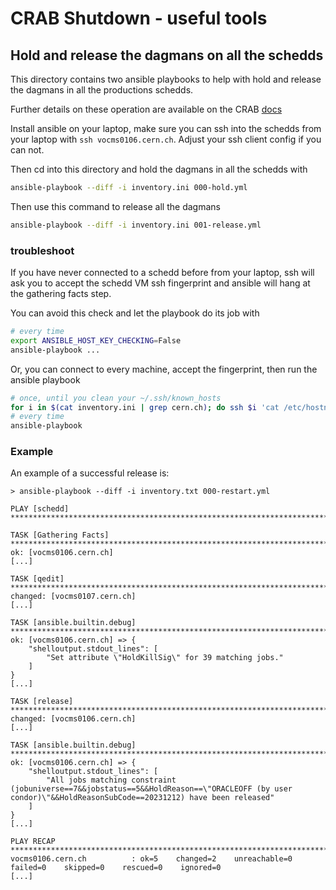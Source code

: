 # CRAB Shutdown - useful tools

## Hold and release the dagmans on all the schedds

This directory contains two ansible playbooks to help with hold and release
the dagmans in all the productions schedds.

Further details on these operation are available on the CRAB 
[docs](https://cmscrab.docs.cern.ch/technical/crab-shutdown.html)

Install ansible on your laptop, make sure you can ssh into the schedds 
from your laptop with `ssh vocms0106.cern.ch`. Adjust your ssh client config
if you can not.

Then cd into this directory and hold the
dagmans in all the schedds with

```bash
ansible-playbook --diff -i inventory.ini 000-hold.yml
```


Then use this command to release all the dagmans

```bash
ansible-playbook --diff -i inventory.ini 001-release.yml
```

### troubleshoot

If you have never connected to a schedd before from your laptop, ssh will ask
you to accept the schedd VM ssh fingerprint and ansible will hang at the
gathering facts step.

You can avoid this check and let the playbook do its job with

```bash
# every time
export ANSIBLE_HOST_KEY_CHECKING=False
ansible-playbook ...
```

Or, you can connect to every machine, accept the fingerprint, then run the
ansible playbook

```bash
# once, until you clean your ~/.ssh/known_hosts
for i in $(cat inventory.ini | grep cern.ch); do ssh $i 'cat /etc/hostname'; done
# every time
ansible-playbook
```


### Example

An example of a successful release is:

```plaintext
> ansible-playbook --diff -i inventory.txt 000-restart.yml

PLAY [schedd] **********************************************************************************************************************************************************************************************************************************************

TASK [Gathering Facts] *************************************************************************************************************************************************************************************************************************************
ok: [vocms0106.cern.ch]
[...]

TASK [qedit] ***********************************************************************************************************************************************************************************************************************************************
changed: [vocms0107.cern.ch]
[...]

TASK [ansible.builtin.debug] *******************************************************************************************************************************************************************************************************************************
ok: [vocms0106.cern.ch] => {
    "shelloutput.stdout_lines": [
        "Set attribute \"HoldKillSig\" for 39 matching jobs."
    ]
}
[...]

TASK [release] *********************************************************************************************************************************************************************************************************************************************
changed: [vocms0106.cern.ch]
[...]

TASK [ansible.builtin.debug] *******************************************************************************************************************************************************************************************************************************
ok: [vocms0106.cern.ch] => {
    "shelloutput.stdout_lines": [
        "All jobs matching constraint (jobuniverse==7&&jobstatus==5&&HoldReason==\"ORACLEOFF (by user condor)\"&&HoldReasonSubCode==20231212) have been released"
    ]
}
[...]

PLAY RECAP *************************************************************************************************************************************************************************************************************************************************
vocms0106.cern.ch          : ok=5    changed=2    unreachable=0    failed=0    skipped=0    rescued=0    ignored=0
[...]
```
 
